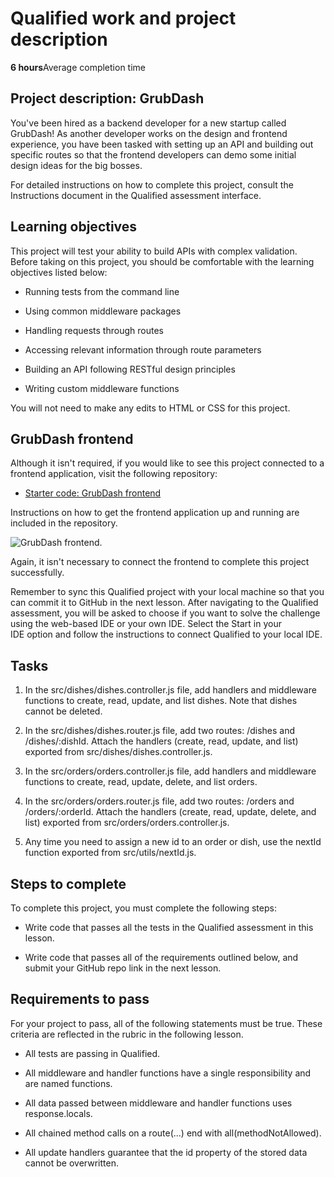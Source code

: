 # Qualified work and project description

**6 hours**Average completion time

## Project description: GrubDash

You've been hired as a backend developer for a new startup called GrubDash! As another developer works on the design and frontend experience, you have been tasked with setting up an API and building out specific routes so that the frontend developers can demo some initial design ideas for the big bosses.

For detailed instructions on how to complete this project, consult the Instructions document in the Qualified assessment interface.

## Learning objectives

This project will test your ability to build APIs with complex validation. Before taking on this project, you should be comfortable with the learning objectives listed below:

- Running tests from the command line
    
- Using common middleware packages
    
- Handling requests through routes
    
- Accessing relevant information through route parameters
    
- Building an API following RESTful design principles
    
- Writing custom middleware functions
    

You will not need to make any edits to HTML or CSS for this project.

## GrubDash frontend

Although it isn't required, if you would like to see this project connected to a frontend application, visit the following repository:

- [Starter code: GrubDash frontend](https://github.com/Thinkful-Ed/starter-grub-dash-front-end)
    

Instructions on how to get the frontend application up and running are included in the repository.

![GrubDash frontend.](https://images.ctfassets.net/c7lxnbtvvcxm/4LmGQIVbchP9nSxprM6GRf/0784a78d3588e6aa68d99a4ab0fc3fca/GrubDash_copy.png)

Again, it isn't necessary to connect the frontend to complete this project successfully.

Remember to sync this Qualified project with your local machine so that you can commit it to GitHub in the next lesson. After navigating to the Qualified assessment, you will be asked to choose if you want to solve the challenge using the web-based IDE or your own IDE. Select the Start in your IDE option and follow the instructions to connect Qualified to your local IDE.

## Tasks

1. In the src/dishes/dishes.controller.js file, add handlers and middleware functions to create, read, update, and list dishes. Note that dishes cannot be deleted.
    
2. In the src/dishes/dishes.router.js file, add two routes: /dishes and /dishes/:dishId. Attach the handlers (create, read, update, and list) exported from src/dishes/dishes.controller.js.
    
3. In the src/orders/orders.controller.js file, add handlers and middleware functions to create, read, update, delete, and list orders.
    
4. In the src/orders/orders.router.js file, add two routes: /orders and /orders/:orderId. Attach the handlers (create, read, update, delete, and list) exported from src/orders/orders.controller.js.
    
5. Any time you need to assign a new id to an order or dish, use the nextId function exported from src/utils/nextId.js.
    

## Steps to complete

To complete this project, you must complete the following steps:

- Write code that passes all the tests in the Qualified assessment in this lesson.
    
- Write code that passes all of the requirements outlined below, and submit your GitHub repo link in the next lesson.
    

## Requirements to pass

For your project to pass, all of the following statements must be true. These criteria are reflected in the rubric in the following lesson.

- All tests are passing in Qualified.
    
- All middleware and handler functions have a single responsibility and are named functions.
    
- All data passed between middleware and handler functions uses response.locals.
    
- All chained method calls on a route(...) end with all(methodNotAllowed).
    
- All update handlers guarantee that the id property of the stored data cannot be overwritten.